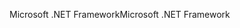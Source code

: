 <span data-ttu-id="4d871-101">Microsoft .NET Framework</span><span class="sxs-lookup"><span data-stu-id="4d871-101">Microsoft .NET Framework</span></span>